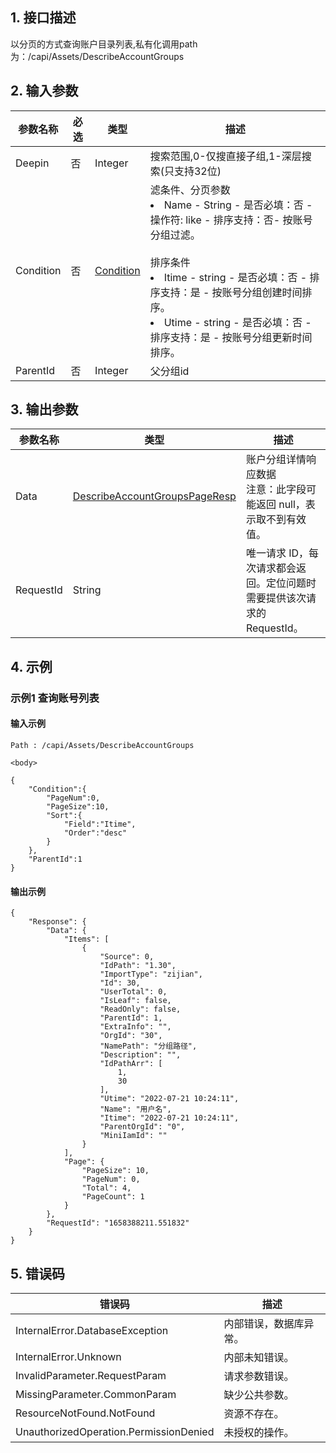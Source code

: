 ## 1. 接口描述




以分页的方式查询账户目录列表,私有化调用path为：/capi/Assets/DescribeAccountGroups

<div class="rno-api-explorer">
    <div class="rno-api-explorer-inner">
        <div class="rno-api-explorer-hd">
            <div class="rno-api-explorer-title">
            </div>
        </div>
        <div class="rno-api-explorer-body">
            <div class="rno-api-explorer-cont">
            </div>
        </div>
    </div>
</div>

## 2. 输入参数


| 参数名称 | 必选 | 类型 | 描述 |
|---------|---------|---------|---------|
| Deepin | 否 | Integer | 搜索范围,0-仅搜直接子组,1-深层搜索(只支持32位) |
| Condition | 否 | [Condition](/开放API/云规范接口/版本：2022-06-01/数据结构.md#Condition) | 滤条件、分页参数<br/><li>Name - String - 是否必填：否 - 操作符: like  - 排序支持：否- 按账号分组过滤。</li><br/>排序条件<br/><li>Itime - string - 是否必填：否 - 排序支持：是 - 按账号分组创建时间排序。</li><li>Utime - string - 是否必填：否 - 排序支持：是 - 按账号分组更新时间排序。</li> |
| ParentId | 否 | Integer | 父分组id |

## 3. 输出参数

| 参数名称 | 类型 | 描述 |
|---------|---------|---------|
| Data | [DescribeAccountGroupsPageResp](/开放API/云规范接口/版本：2022-06-01/数据结构.md#DescribeAccountGroupsPageResp) | 账户分组详情响应数据<br/>注意：此字段可能返回 null，表示取不到有效值。|
| RequestId | String | 唯一请求 ID，每次请求都会返回。定位问题时需要提供该次请求的 RequestId。|

## 4. 示例

### 示例1 查询账号列表

#### 输入示例

```
Path : /capi/Assets/DescribeAccountGroups

<body>

{
    "Condition":{
        "PageNum":0,
        "PageSize":10,
        "Sort":{
            "Field":"Itime",
            "Order":"desc"
        }
    },
    "ParentId":1
}
```

#### 输出示例

```
{
    "Response": {
        "Data": {
            "Items": [
                {
                    "Source": 0,
                    "IdPath": "1.30",
                    "ImportType": "zijian",
                    "Id": 30,
                    "UserTotal": 0,
                    "IsLeaf": false,
                    "ReadOnly": false,
                    "ParentId": 1,
                    "ExtraInfo": "",
                    "OrgId": "30",
                    "NamePath": "分组路径",
                    "Description": "",
                    "IdPathArr": [
                        1,
                        30
                    ],
                    "Utime": "2022-07-21 10:24:11",
                    "Name": "用户名",
                    "Itime": "2022-07-21 10:24:11",
                    "ParentOrgId": "0",
                    "MiniIamId": ""
                }
            ],
            "Page": {
                "PageSize": 10,
                "PageNum": 0,
                "Total": 4,
                "PageCount": 1
            }
        },
        "RequestId": "1658388211.551832"
    }
}
```












## 5. 错误码


| 错误码 | 描述 |
|---------|---------|
| InternalError.DatabaseException | 内部错误，数据库异常。 |
| InternalError.Unknown | 内部未知错误。 |
| InvalidParameter.RequestParam | 请求参数错误。 |
| MissingParameter.CommonParam | 缺少公共参数。 |
| ResourceNotFound.NotFound | 资源不存在。 |
| UnauthorizedOperation.PermissionDenied | 未授权的操作。 |
